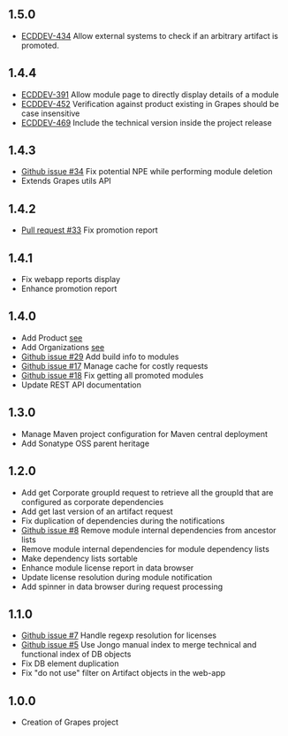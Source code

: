 1.5.0
-------------
* [ECDDEV-434](https://techweb.axway.com/jira/browse/ECDDEV-434) Allow external systems to check if an arbitrary artifact is promoted.

1.4.4
-------------
* [ECDDEV-391](https://techweb.axway.com/jira/browse/ECDDEV-391) Allow module page to directly display details of a module
* [ECDDEV-452](https://techweb.axway.com/jira/browse/ECDDEV-452) Verification against product existing in Grapes should be case insensitive
* [ECDDEV-469](https://techweb.axway.com/jira/browse/ECDDEV-469) Include the technical version inside the project release

1.4.3
-------------
* [Github issue #34](https://github.com/Axway/Grapes/issues/34) Fix potential NPE while performing module deletion
* Extends Grapes utils API

1.4.2
-------------
* [Pull request #33](https://github.com/Axway/Grapes/pull/33) Fix promotion report

1.4.1
-------------
* Fix webapp reports display
* Enhance promotion report

1.4.0
-------------
* Add Product [see](https://github.com/Axway/Grapes/wiki/Main-concepts#product)
* Add Organizations [see](https://github.com/Axway/Grapes/wiki/Main-concepts#organization)
* [Github issue #29](https://github.com/Axway/Grapes/issues/29) Add build info to modules
* [Github issue #17](https://github.com/Axway/Grapes/issues/17) Manage cache for costly requests
* [Github issue #18](https://github.com/Axway/Grapes/issues/18) Fix getting all promoted modules
* Update REST API documentation

1.3.0
-------------
* Manage Maven project configuration for Maven central deployment
* Add Sonatype OSS parent heritage

1.2.0
-------------
* Add get Corporate groupId request to retrieve all the groupId that are configured as corporate dependencies
* Add get last version of an artifact request
* Fix duplication of dependencies during the notifications
* [Github issue #8](https://github.com/Axway/Grapes/issues/8) Remove module internal dependencies from ancestor lists
* Remove module internal dependencies for module dependency lists
* Make dependency lists sortable
* Enhance module license report in data browser
* Update license resolution during module notification
* Add spinner in data browser during request processing

1.1.0
-------------
* [Github issue #7](https://github.com/Axway/Grapes/issues/7) Handle regexp resolution for licenses
* [Github issue #5](https://github.com/Axway/Grapes/issues/5) Use Jongo manual index to merge technical and functional index of DB objects
* Fix DB element duplication
* Fix "do not use" filter on Artifact objects in the web-app

1.0.0
-------------
* Creation of Grapes project
